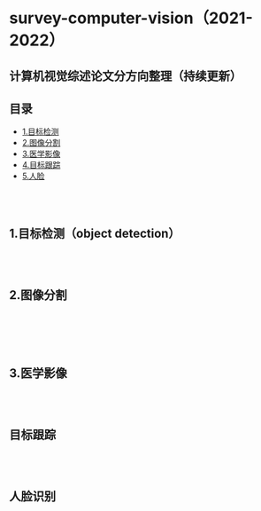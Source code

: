 # survey-computer-vision（2021-2022）

## 计算机视觉综述论文分方向整理（持续更新）<br>

## 目录
* [1.目标检测](#1)<br>
* [2.图像分割](#2)<br>
* [3.医学影像](#3)<br>
* [4.目标跟踪](#4)<br>
* [5.人脸](#5)<br>

<br><br>

<a name="1"/>

## 1.目标检测（object detection）



<br><br>

<a name="2"/>

## 2.图像分割

<br>



<br><br>

<a name="3"/>

## 3.医学影像



<br><br> 

<a name="4"/> 

## 目标跟踪


<br><br>  

<a name="5"/>

## 人脸识别




